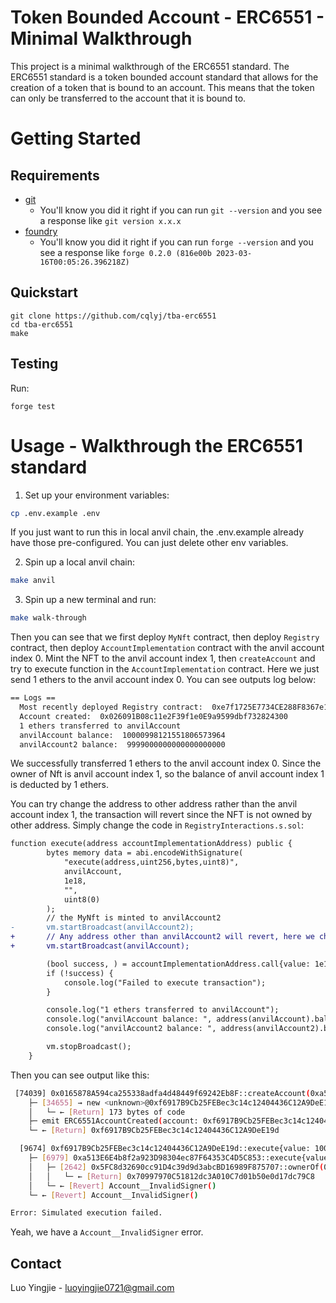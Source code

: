 # Token Bounded Account - ERC6551 - Minimal Walkthrough

This project is a minimal walkthrough of the ERC6551 standard. The ERC6551 standard is a token bounded account standard that allows for the creation of a token that is bound to an account. This means that the token can only be transferred to the account that it is bound to.

# Getting Started

## Requirements

- [git](https://git-scm.com/book/en/v2/Getting-Started-Installing-Git)
  - You'll know you did it right if you can run `git --version` and you see a response like `git version x.x.x`
- [foundry](https://getfoundry.sh/)
  - You'll know you did it right if you can run `forge --version` and you see a response like `forge 0.2.0 (816e00b 2023-03-16T00:05:26.396218Z)`

## Quickstart

```
git clone https://github.com/cqlyj/tba-erc6551
cd tba-erc6551
make
```

## Testing

Run:

```
forge test
```

# Usage - Walkthrough the ERC6551 standard

1. Set up your environment variables:

```bash
cp .env.example .env
```

If you just want to run this in local anvil chain, the .env.example already have those pre-configured. You can just delete other env variables.

2. Spin up a local anvil chain:

```bash
make anvil
```

3. Spin up a new terminal and run:

```bash
make walk-through
```

Then you can see that we first deploy `MyNft` contract, then deploy `Registry` contract, then deploy `AccountImplementation` contract with the anvil account index 0.
Mint the NFT to the anvil account index 1, then `createAccount` and try to execute function in the `AccountImplementation` contract. Here we just send 1 ethers to the anvil account index 0.
You can see outputs log below:

```bash
== Logs ==
  Most recently deployed Registry contract:  0xe7f1725E7734CE288F8367e1Bb143E90bb3F0512
  Account created:  0x026091B08c11e2F39f1e0E9a9599dbf732824300
  1 ethers transferred to anvilAccount
  anvilAccount balance:  10000998121551806573964
  anvilAccount2 balance:  9999000000000000000000
```

We successfully transferred 1 ethers to the anvil account index 0. Since the owner of Nft is anvil account index 1, so the balance of anvil account index 1 is deducted by 1 ethers.

You can try change the address to other address rather than the anvil account index 1, the transaction will revert since the NFT is not owned by other address.
Simply change the code in `RegistryInteractions.s.sol`:

```diff
function execute(address accountImplementationAddress) public {
        bytes memory data = abi.encodeWithSignature(
            "execute(address,uint256,bytes,uint8)",
            anvilAccount,
            1e18,
            "",
            uint8(0)
        );
        // the MyNft is minted to anvilAccount2
-       vm.startBroadcast(anvilAccount2);
+       // Any address other than anvilAccount2 will revert, here we change to anvilAccount.
+       vm.startBroadcast(anvilAccount);

        (bool success, ) = accountImplementationAddress.call{value: 1e18}(data);
        if (!success) {
            console.log("Failed to execute transaction");
        }

        console.log("1 ethers transferred to anvilAccount");
        console.log("anvilAccount balance: ", address(anvilAccount).balance);
        console.log("anvilAccount2 balance: ", address(anvilAccount2).balance);

        vm.stopBroadcast();
    }
```

Then you can see output like this:

```bash
 [74039] 0x0165878A594ca255338adfa4d48449f69242Eb8F::createAccount(0xa513E6E4b8f2a923D98304ec87F64353C4D5C853, 0x0000000000000000000000000000000000000000000000000000000000000000, 31337 [3.133e4], 0x5FC8d32690cc91D4c39d9d3abcBD16989F875707, 0)
    ├─ [34655] → new <unknown>@0xf6917B9Cb25FEBec3c14c12404436C12A9DeE19d
    │   └─ ← [Return] 173 bytes of code
    ├─ emit ERC6551AccountCreated(account: 0xf6917B9Cb25FEBec3c14c12404436C12A9DeE19d, implementation: 0xa513E6E4b8f2a923D98304ec87F64353C4D5C853, salt: 0x0000000000000000000000000000000000000000000000000000000000000000, chainId: 31337 [3.133e4], tokenContract: 0x5FC8d32690cc91D4c39d9d3abcBD16989F875707, tokenId: 0)
    └─ ← [Return] 0xf6917B9Cb25FEBec3c14c12404436C12A9DeE19d

  [9674] 0xf6917B9Cb25FEBec3c14c12404436C12A9DeE19d::execute{value: 1000000000000000000}(0xf39Fd6e51aad88F6F4ce6aB8827279cffFb92266, 1000000000000000000 [1e18], 0x, 0)
    ├─ [6979] 0xa513E6E4b8f2a923D98304ec87F64353C4D5C853::execute{value: 1000000000000000000}(0xf39Fd6e51aad88F6F4ce6aB8827279cffFb92266, 1000000000000000000 [1e18], 0x, 0) [delegatecall]
    │   ├─ [2642] 0x5FC8d32690cc91D4c39d9d3abcBD16989F875707::ownerOf(0) [staticcall]
    │   │   └─ ← [Return] 0x70997970C51812dc3A010C7d01b50e0d17dc79C8
    │   └─ ← [Revert] Account__InvalidSigner()
    └─ ← [Revert] Account__InvalidSigner()

Error: Simulated execution failed.
```

Yeah, we have a `Account__InvalidSigner` error.

## Contact

Luo Yingjie - [luoyingjie0721@gmail.com](luoyingjie0721@gmail.com)
